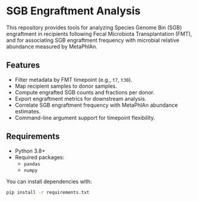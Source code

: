 # SGB Engraftment Analysis

This repository provides tools for analyzing Species Genome Bin (SGB) engraftment in recipients following Fecal Microbiota Transplantation (FMT), and for associating SGB engraftment frequency with microbial relative abundance measured by MetaPhlAn.

## Features

- Filter metadata by FMT timepoint (e.g., `t7`, `t30`).
- Map recipient samples to donor samples.
- Compute engrafted SGB counts and fractions per donor.
- Export engraftment metrics for downstream analysis.
- Correlate SGB engraftment frequency with MetaPhlAn abundance estimates.
- Command-line argument support for timepoint flexibility.

## Requirements

- Python 3.8+
- Required packages:
  - `pandas`
  - `numpy`

You can install dependencies with:

```bash
pip install -r requirements.txt
